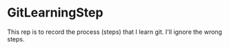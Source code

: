 # GitLearningStep
This rep is to record the process (steps) that I learn git. I'll ignore the wrong steps.
